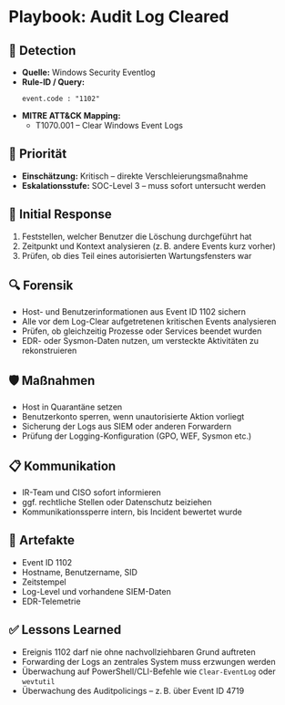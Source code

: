 # Playbook: Audit Log Cleared

## 🧠 Detection
- **Quelle:** Windows Security Eventlog
- **Rule-ID / Query:**
  ```elasticsearch
  event.code : "1102"
  ```
- **MITRE ATT&CK Mapping:**  
  - T1070.001 – Clear Windows Event Logs

## 📌 Priorität
- **Einschätzung:** Kritisch – direkte Verschleierungsmaßnahme
- **Eskalationsstufe:** SOC-Level 3 – muss sofort untersucht werden

## 🚨 Initial Response
1. Feststellen, welcher Benutzer die Löschung durchgeführt hat
2. Zeitpunkt und Kontext analysieren (z. B. andere Events kurz vorher)
3. Prüfen, ob dies Teil eines autorisierten Wartungsfensters war

## 🔍 Forensik
- Host- und Benutzerinformationen aus Event ID 1102 sichern
- Alle vor dem Log-Clear aufgetretenen kritischen Events analysieren
- Prüfen, ob gleichzeitig Prozesse oder Services beendet wurden
- EDR- oder Sysmon-Daten nutzen, um versteckte Aktivitäten zu rekonstruieren

## 🛡️ Maßnahmen
- Host in Quarantäne setzen
- Benutzerkonto sperren, wenn unautorisierte Aktion vorliegt
- Sicherung der Logs aus SIEM oder anderen Forwardern
- Prüfung der Logging-Konfiguration (GPO, WEF, Sysmon etc.)

## 📋 Kommunikation
- IR-Team und CISO sofort informieren
- ggf. rechtliche Stellen oder Datenschutz beiziehen
- Kommunikationssperre intern, bis Incident bewertet wurde

## 📁 Artefakte
- Event ID 1102
- Hostname, Benutzername, SID
- Zeitstempel
- Log-Level und vorhandene SIEM-Daten
- EDR-Telemetrie

## ✅ Lessons Learned
- Ereignis 1102 darf nie ohne nachvollziehbaren Grund auftreten
- Forwarding der Logs an zentrales System muss erzwungen werden
- Überwachung auf PowerShell/CLI-Befehle wie `Clear-EventLog` oder `wevtutil`
- Überwachung des Auditpolicings – z. B. über Event ID 4719